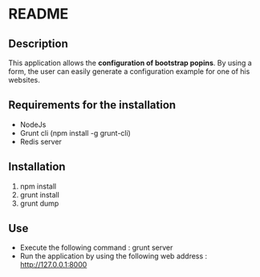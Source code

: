README
======

Description
-----------

This application allows the **configuration of bootstrap popins**.
By using a form, the user can easily generate a configuration example for one of his websites.

Requirements for the installation
---------------------------------

- NodeJs
- Grunt cli (npm install -g grunt-cli)
- Redis server

Installation
------------

1. npm install
2. grunt install
3. grunt dump

Use
---

- Execute the following command : grunt server
- Run the application by using the following web address : http://127.0.0.1:8000
